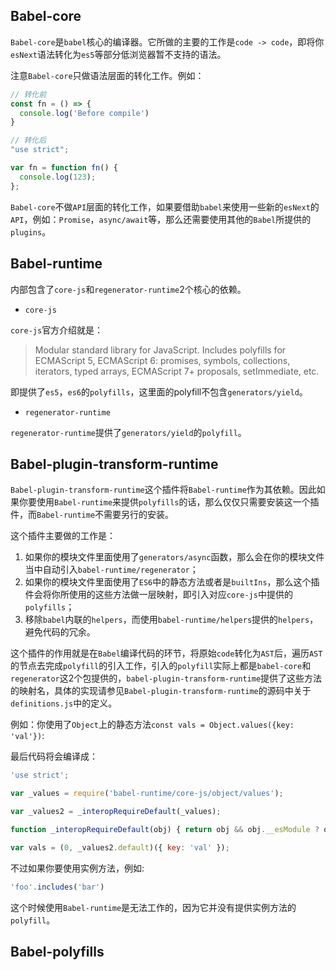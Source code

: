 ## Babel-core

`Babel-core`是`babel`核心的编译器。它所做的主要的工作是`code -> code`，即将你`esNext`语法转化为`es5`等部分低浏览器暂不支持的语法。

注意`Babel-core`只做语法层面的转化工作。例如：

```javascript
// 转化前
const fn = () => {
  console.log('Before compile')
}

// 转化后
"use strict";

var fn = function fn() {
  console.log(123);
};
```

`Babel-core`不做`API`层面的转化工作，如果要借助`babel`来使用一些新的`esNext`的`API`，例如：`Promise`，`async/await`等，那么还需要使用其他的`Babel`所提供的`plugins`。

## Babel-runtime

内部包含了`core-js`和`regenerator-runtime`2个核心的依赖。

* `core-js`

`core-js`官方介绍就是：

> Modular standard library for JavaScript. Includes polyfills for ECMAScript 5, ECMAScript 6: promises, symbols, collections, iterators, typed arrays, ECMAScript 7+ proposals, setImmediate, etc.

即提供了`es5`，`es6`的`polyfills`，这里面的polyfill不包含`generators/yield`。

* `regenerator-runtime`

`regenerator-runtime`提供了`generators/yield`的`polyfill`。

## Babel-plugin-transform-runtime

`Babel-plugin-transform-runtime`这个插件将`Babel-runtime`作为其依赖。因此如果你要使用`Babel-runtime`来提供`polyfills`的话，那么仅仅只需要安装这一个插件，而`Babel-runtime`不需要另行的安装。

这个插件主要做的工作是：

1. 如果你的模块文件里面使用了`generators/async`函数，那么会在你的模块文件当中自动引入`babel-runtime/regenerator`；
2. 如果你的模块文件里面使用了`ES6`中的静态方法或者是`builtIns`，那么这个插件会将你所使用的这些方法做一层映射，即引入对应`core-js`中提供的`polyfills`；
3. 移除`babel`内联的`helpers`，而使用`babel-runtime/helpers`提供的`helpers`，避免代码的冗余。


这个插件的作用就是在`Babel`编译代码的环节，将原始`code`转化为`AST`后，遍历`AST`的节点去完成`polyfill`的引入工作，引入的`polyfill`实际上都是`babel-core`和`regenerator`这2个包提供的，`babel-plugin-transform-runtime`提供了这些方法的映射名，具体的实现请参见`Babel-plugin-transform-runtime`的源码中关于`definitions.js`中的定义。

例如：你使用了`Object`上的静态方法`const vals = Object.values({key: 'val'})`:

最后代码将会编译成：

```javascript
'use strict';

var _values = require('babel-runtime/core-js/object/values');

var _values2 = _interopRequireDefault(_values);

function _interopRequireDefault(obj) { return obj && obj.__esModule ? obj : { default: obj }; }

var vals = (0, _values2.default)({ key: 'val' });
```


不过如果你要使用实例方法，例如:

```javascript
'foo'.includes('bar')
```

这个时候使用`Babel-runtime`是无法工作的，因为它并没有提供实例方法的`polyfill`。

## Babel-polyfills